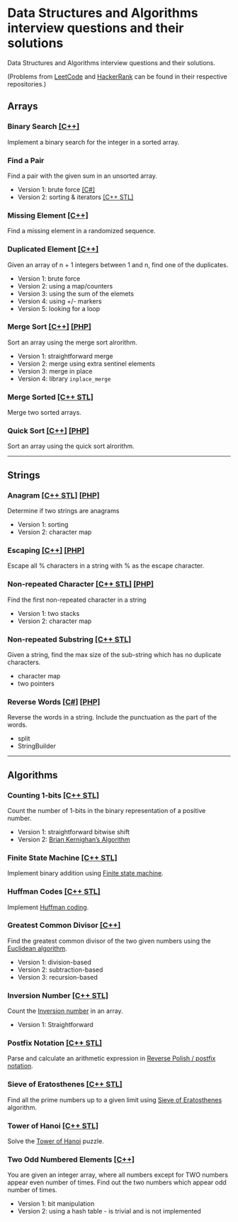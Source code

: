 # Data Structures and Algorithms interview questions and their solutions
Data Structures and Algorithms interview questions and their solutions.

(Problems from [LeetCode](https://github.com/andrei-kolesnik/leetcode) and [HackerRank](https://github.com/andrei-kolesnik/hackerrank) can be found in their respective repositories.)

## Arrays

### Binary Search [[C++]](Array.Binary-search.CPP)
Implement a binary search for the integer in a sorted array.

### Find a Pair 
Find a pair with the given sum in an unsorted array.
* Version 1: brute force [[C#]](Array.Find-pair.NET) 
* Version 2: sorting & iterators [[C++ STL]](Array.Find-pair.STL)

### Missing Element [[C++]](Array.Missing-element.CPP)
Find a missing element in a randomized sequence.

### Duplicated Element [[C++]](Array.Duplicated-element.CPP)
Given an array of n + 1 integers between 1 and n, find one of the duplicates.
* Version 1: brute force
* Version 2: using a map/counters
* Version 3: using the sum of the elemets
* Version 4: using +/- markers
* Version 5: looking for a loop

### Merge Sort [[C++]](Array.Merge-sort.CPP) [[PHP]](PHP/Array.Merge-sort.PHP)
Sort an array using the merge sort alrorithm.
* Version 1: straightforward merge
* Version 2: merge using extra sentinel elements
* Version 3: merge in place
* Version 4: library `inplace_merge`

### Merge Sorted [[C++ STL]](Array.Sorted-merge.STL)
Merge two sorted arrays.

### Quick Sort [[C++]](Array.Quick-sort.CPP) [[PHP]](PHP/Array.Quick-sort.PHP)
Sort an array using the quick sort alrorithm.


---

## Strings

### Anagram [[C++ STL]](String.Anagram.STL) [[PHP]](PHP/String.Anagram.PHP)
Determine if two strings are anagrams 
* Version 1: sorting
* Version 2: character map

### Escaping [[C++]](String.Escape.CPP) [[PHP]](PHP/String.Escape.PHP)
Escape all % characters in a string with % as the escape character.

### Non-repeated Character [[C++ STL]](String.Non-repeated-character.STL) [[PHP]](PHP/String.Non-repeated-character.PHP)
Find the first non-repeated character in a string 
* Version 1: two stacks
* Version 2: character map

### Non-repeated Substring [[C++ STL]](String.Non-repeated-substring.STL)
Given a string, find the max size of the sub-string which has no duplicate characters.
* character map
* two pointers

### Reverse Words [[C#]](String.Reverse-words.NET) [[PHP]](PHP/String.Reverse-words.PHP)
Reverse the words in a string. Include the punctuation as the part of the words.
* split
* StringBuilder

---

## Algorithms

### Counting 1-bits [[C++ STL]](Algorithm.Counting-1-bits.STL)
Count the number of 1-bits in the binary representation of a positive number.
* Version 1: straightforward bitwise shift
* Version 2: [Brian Kernighan’s Algorithm](https://graphics.stanford.edu/~seander/bithacks.html#CountBitsSetKernighan)

### Finite State Machine [[C++ STL]](Algorithm.Finite-state-machine.STL)
Implement binary addition using [Finite state machine](https://en.wikipedia.org/wiki/Finite-state_machine).

### Huffman Codes [[C++ STL]](Algorithm.Huffman-codes.STL)
Implement [Huffman coding](https://en.wikipedia.org/wiki/Huffman_coding).

### Greatest Common Divisor [[C++]](Algorithm.Greatest-common-divisor.CPP)
Find the greatest common divisor of the two given numbers using the [Euclidean algorithm](https://en.wikipedia.org/wiki/Euclidean_algorithm).
* Version 1: division-based
* Version 2: subtraction-based
* Version 3: recursion-based

### Inversion Number [[C++ STL]](Algorithm.Inversion-number.STL)
Count the [Inversion number](https://en.wikipedia.org/wiki/Inversion_%28discrete_mathematics%29) in an array.
* Version 1: Straightforward

### Postfix Notation [[C++ STL]](Algorithm.Postfix-notation.STL)
Parse and calculate an arithmetic expression in [Reverse Polish / postfix notation](https://en.wikipedia.org/wiki/Reverse_Polish_notation).

### Sieve of Eratosthenes [[C++ STL]](Algorithm.Sieve-of-Eratosthenes.STL)
Find all the prime numbers up to a given limit using [Sieve of Eratosthenes](https://en.wikipedia.org/wiki/Sieve_of_Eratosthenes) algorithm.

### Tower of Hanoi [[C++ STL]](Algorithm.Hanoi.STL) 
Solve the [Tower of Hanoi](https://en.wikipedia.org/wiki/Tower_of_Hanoi) puzzle.

### Two Odd Numbered Elements [[C++]](Algorithm.Two-odd-numbered-elements.CPP)
You are given an integer array, where all numbers except for TWO numbers appear even number of times. 
Find out the two numbers which appear odd number of times.
* Version 1: bit manipulation
* Version 2: using a hash table - is trivial and is not implemented
